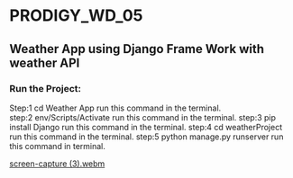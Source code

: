 # PRODIGY_WD_05
## Weather App using Django Frame Work with weather API

### Run the Project:
Step:1 cd Weather App run this command in the terminal.<br>
step:2 env/Scripts/Activate run this command in the terminal.
step:3 pip install Django run this command in the terminal.
step:4 cd weatherProject run this command in the terminal.
step:5 python manage.py runserver run this command in terminal.

[screen-capture (3).webm](https://github.com/gaurav3590/PRODIGY_WD_05/assets/116814505/a2d8fb5f-5b7b-4763-abea-d71647cf7c43)

